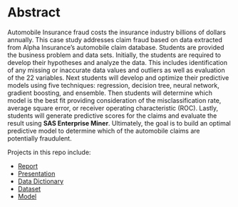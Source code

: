 # Abstract

Automobile Insurance fraud costs the insurance industry billions of dollars annually. This case study addresses claim fraud based on data extracted from Alpha Insurance’s automobile claim database. Students are provided the business problem and data sets. Initially, the students are required to develop their hypotheses and analyze the data. This includes identification of any missing or inaccurate data values and outliers as well as evaluation of the 22 variables. Next students will develop and optimize their predictive models using five techniques: regression, decision tree, neural network, gradient boosting, and ensemble. Then students will determine which model is the best fit providing consideration of the misclassification rate, average square error, or receiver operating characteristic (ROC). Lastly, students will generate predictive scores for the claims and evaluate the result using **SAS Enterprise Miner**. Ultimately, the goal is to build an optimal predictive model to determine which of the automobile claims are potentially fraudulent.

 
 Projects in this repo include:
 
 * [Report]()
 * [Presentation]()
 * [Data Dictionary]()
 * [Dataset]()
 * [Model]()